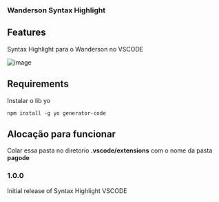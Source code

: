 ### Wanderson Syntax Highlight



## Features

Syntax Highlight para o Wanderson no VSCODE

![image](https://user-images.githubusercontent.com/51367004/188050994-a3c19c20-5ecb-4297-bf7d-65a75d5b6537.png)


## Requirements

Instalar o lib yo

`npm install -g yo generator-code`


## Alocação para funcionar


Colar essa pasta no diretorio **.vscode/extensions** com o nome da pasta **pagode**


### 1.0.0

Initial release of Syntax Highlight VSCODE

